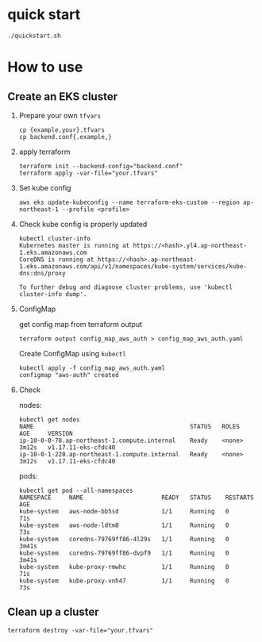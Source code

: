 # quick start

```
./quickstart.sh
```

# How to use

## Create an EKS cluster

1. Prepare your own `tfvars`

    ```
    cp {example,your}.tfvars
    cp backend.conf{.example,}
    ```

1. apply terraform

    ```
    terraform init --backend-config="backend.conf"
    terraform apply -var-file="your.tfvars"
    ```

1. Set kube config

    ```
    aws eks update-kubeconfig --name terraform-eks-custom --region ap-northeast-1 --profile <profile>
    ```

1. Check kube config is properly updated

    ```
    kubectl cluster-info
    Kubernetes master is running at https://<hash>.yl4.ap-northeast-1.eks.amazonaws.com
    CoreDNS is running at https://<hash>.ap-northeast-1.eks.amazonaws.com/api/v1/namespaces/kube-system/services/kube-dns:dns/proxy

    To further debug and diagnose cluster problems, use 'kubectl cluster-info dump'.
    ```

1. ConfigMap

    get config map from terraform output

    ```
    terraform output config_map_aws_auth > config_map_aws_auth.yaml
    ```

    Create ConfigMap using `kubectl`

    ```
    kubectl apply -f config_map_aws_auth.yaml
    configmap "aws-auth" created
    ```

1. Check

    nodes:

    ```
    kubectl get nodes
    NAME                                            STATUS   ROLES    AGE     VERSION
    ip-10-0-0-78.ap-northeast-1.compute.internal    Ready    <none>   3m12s   v1.17.11-eks-cfdc40
    ip-10-0-1-220.ap-northeast-1.compute.internal   Ready    <none>   3m12s   v1.17.11-eks-cfdc40
    ```

    pods:

    ```
    kubectl get pod --all-namespaces
    NAMESPACE     NAME                      READY   STATUS    RESTARTS   AGE
    kube-system   aws-node-bb5sd            1/1     Running   0          71s
    kube-system   aws-node-ldtm8            1/1     Running   0          73s
    kube-system   coredns-79769ff86-4l29s   1/1     Running   0          3m41s
    kube-system   coredns-79769ff86-dvpf9   1/1     Running   0          3m41s
    kube-system   kube-proxy-rmwhc          1/1     Running   0          71s
    kube-system   kube-proxy-vnh47          1/1     Running   0          73s
    ```

## Clean up a cluster

```
terraform destroy -var-file="your.tfvars"
```
